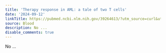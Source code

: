 ```yaml
---
title: 'Therapy response in AML: a tale of two T cells'
date: '2024-09-12'
linkTitle: https://pubmed.ncbi.nlm.nih.gov/39264613/?utm_source=curl&utm_medium=rss&utm_campaign=journals&utm_content=7603509&fc=None&ff=20240912195447&v=2.18.0.post9+e462414
source: Blood
description: No ...
disable_comments: true
---
```

No ...